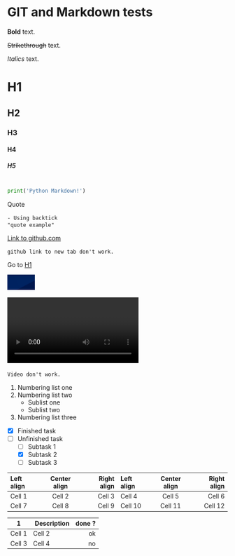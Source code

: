 # GIT and Markdown tests

**Bold** text.

~~Strikethrough~~ text.

*Italics* text.

# H1

## H2

### H3

#### H4

##### H5

```python

print('Python Markdown!')

```

Quote
```
- Using backtick
"quote example"
```

[Link to github.com](https://github.com)

```
github link to new tab don't work.
```

Go to [H1](#H1)

![Imagetest](img/imagetest.png "image test")

![Videotest](videos/screenrecord.webm)

```
Video don't work.
```

1. Numbering list one
2. Numbering list two
	* Sublist one
	* Sublist two
3. Numbering list three

- [x] Finished task
- [ ] Unfinished task
	- [ ] Subtask 1
	- [x] Subtask 2
	- [ ] Subtask 3

|  Left align | Center align |  Right align |  Left align | Center align |  Right align |
| :---------- | :----------: | -----------: | :---------- | :----------: | -----------: |
| Cell 1      | Cell 2       | Cell 3       | Cell 4      | Cell 5       | Cell 6       |
| Cell 7      | Cell 8       | Cell 9       | Cell 10     | Cell 11      | Cell 12      |


| 1 | Description | done ?|
| :---------: | :---------- | --: |
| Cell 1      |  Cell 2     | ok  |
| Cell 3      |  Cell 4     | no  |
